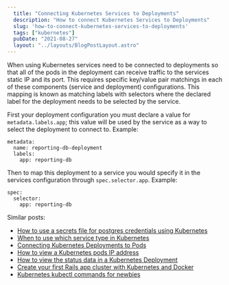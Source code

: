 ```yaml
---
  title: "Connecting Kubernetes Services to Deployments"
  description: "How to connect Kubernetes Services to Deployments"
  slug: 'how-to-connect-kubernetes-services-to-deployments'
  tags: ["kubernetes"]
  pubDate: "2021-08-27"
  layout: "../layouts/BlogPostLayout.astro"
---
```


When using Kubernetes services need to be connected to deployments so that all of the pods in the deployment can receive traffic to the services static IP and its port. This requires specific key/value pair matchings in each of these components (service and deployment) configurations. This mapping is known as matching labels with selectors where the declared label for the deployment needs to be selected by the service.

First your deployment configuration you must declare a value for `metadata.labels.app`; this value will be used by the service as a way to select the deployment to connect to. Example:
```
metadata:
  name: reporting-db-deployment
  labels:
    app: reporting-db
```

Then to map this deployment to a service you would specify it in the services configuration through `spec.selector.app`. Example:
```
spec:
  selector:
    app: reporting-db
```

Similar posts:
- [How to use a secrets file for postgres credentials using Kubernetes](https://tinytechtuts.com/2021-how-to-use-a-secrets-file-for-postgres-credentials-kubernetes/)
- [When to use which service type in Kubernetes](https://tinytechtuts.com/2021-when-to-use-kubernetes-service-types-configip-loadbalancer-nodeport/)
- [Connecting Kubernetes Deployments to Pods](https://tinytechtuts.com/2021-connecting-pods-to-deployments-kubernetes/)
- [How to view a Kubernetes pods IP address](https://tinytechtuts.com/2021-how-to-view-kubernetes-pod-ip-address/)
- [How to view the status data in a Kubernetes Deployment](https://tinytechtuts.com/2021-how-to-view-the-status-data-of-a-kubernetes-deployment/)
- [Create your first Rails app cluster with Kubernetes and Docker](https://tinytechtuts.com/2021-create-your-first-kubernetes-rails-app-pt1/)
- [Kubernetes kubectl commands for newbies](https://tinytechtuts.com/2021-kubernetes-kubectl-commands-for-newbies/)
